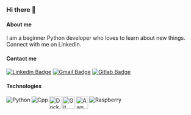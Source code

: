 ### Hi there 👋

#### About me
I am a beginner Python developer who loves to learn about new things. Connect with me on LinkedIn.

#### Contact me 
[![Linkedin Badge](https://img.shields.io/badge/LinkedIn-0077B5?style=for-the-badge&logo=linkedin&logoColor=white)](https://www.linkedin.com/in/piotr-bednarek-08306618b/)
[![Gmail Badge](https://img.shields.io/badge/Gmail-D14836?style=for-the-badge&logo=gmail&logoColor=white)](mailto:piotrbednarek99@gmail.com)
[![Gitlab Badge](https://img.shields.io/badge/GitLab-330F63?style=for-the-badge&logo=gitlab&logoColor=white)](https://gitlab.com/LuQ232)


#### Technologies
<img align="left" alt="Python"  src="https://img.shields.io/badge/Python-3776AB?style=for-the-badge&logo=python&logoColor=white" />
<img align="left" alt="Cpp"  src="https://img.shields.io/badge/C%2B%2B-00599C?style=for-the-badge&logo=c%2B%2B&logoColor=white" />
<img align="left" alt="Docker" width="32px" src="https://img.shields.io/badge/Docker-2CA5E0?style=for-the-badge&logo=docker&logoColor=white" />
<img align="left" alt="Git" width="32px" src="https://img.shields.io/badge/Git-F05032?style=for-the-badge&logo=git&logoColor=white" />
<img align="left" alt="Aws" width="32px" src="https://img.shields.io/badge/Amazon_AWS-232F3E?style=for-the-badge&logo=amazon-aws&logoColor=white" />
<img align="left" alt="Raspberry"  src="https://img.shields.io/badge/RASPBERRY%20PI-C51A4A.svg?&style=for-the-badge&logo=raspberry%20pi&logoColor=white" />

